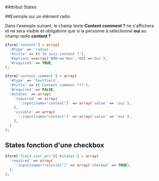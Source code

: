 #Attribut States

##Exemple sur un élément radio

Dans l'exemple suivant, le champ texte **Content comment ?** ne s'affichera et ne sera visible et obligatoire que si la personne à sélectionné **oui** au champ radio **content ?** 

```php
$form['content'] = array(
  '#type' => 'radios',
  '#title' => t('Je suis content ?'),
  '#options'=>array('NON'=>'Non','OUI'=>'Oui'),
  '#required' => TRUE,
);

$form['content_comment'] = array(
  '#type' => 'textfield',
  '#title' => t('Content comment ???'),
  '#required' => FALSE,
  '#states' => array(
    'required' => array(
      ':input[name="content"]' => array('value' => 'oui'),
    ),
    'visible' => array(
      ':input[name="content"]' => array('value' => 'oui'),
    ),
  )
);
```


## States fonction d'une checkbox

```php
$form['field_user_arc']['#states'] = array(
  'required' => array(
    ':input[name="roles[6]"]' => array('checked' => TRUE),
  ),
);
```
